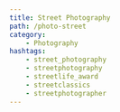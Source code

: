 ```yaml
---
title: Street Photography
path: /photo-street
category: 
    - Photography
hashtags:
    - street_photography 
    - streetphotography 
    - streetlife_award 
    - streetclassics 
    - streetphotographer
---
```

